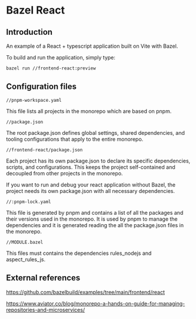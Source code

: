 # Bazel React

## Introduction

An example of a React + typescript application built on Vite with Bazel.

To build and run the application, simply type:

```bash
bazel run //frontend-react:preview
```

## Configuration files

`//pnpm-workspace.yaml`

This file lists all projects in the monorepo which are based on pnpm.

`//package.json`

The root package.json defines global settings, shared dependencies, and tooling configurations that apply to the entire monorepo.

`//frontend-react/package.json`

Each project has its own package.json to declare its specific dependencies, scripts, and configurations. This keeps the project self-contained and decoupled from other projects in the monorepo.

If you want to run and debug your react application without Bazel, the project needs its own package.json with all necessary dependencies.

`//:pnpm-lock.yaml`

This file is generated by pnpm and contains a list of all the packages and their versions used in the monorepo. It is used by pnpm to manage the dependencies and it is generated reading the all the package.json files in the monorepo.

`//MODULE.bazel`

This files must contains the dependencies rules_nodejs and aspect_rules_js.

## External references

https://github.com/bazelbuild/examples/tree/main/frontend/react

https://www.aviator.co/blog/monorepo-a-hands-on-guide-for-managing-repositories-and-microservices/
